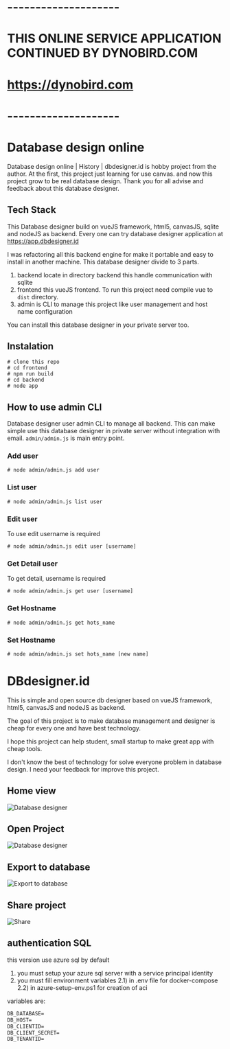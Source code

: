 # --------------------
# THIS ONLINE SERVICE APPLICATION CONTINUED BY DYNOBIRD.COM
# https://dynobird.com
# --------------------


# Database design online
Database design online | History | dbdesigner.id is hobby project from the author. At the first, this project just
learning for use canvas. and now this project grow to be real database design. Thank you for all advise and feedback about this database designer.

## Tech Stack
This Database designer build on vueJS framework, html5, canvasJS, sqlite and nodeJS as backend. Every one can try database designer 
application at https://app.dbdesigner.id 

I was refactoring all this backend engine for make it portable and easy to install in another machine.
This database designer divide to 3 parts.
1. backend locate in directory backend this handle communication with sqlite
2. frontend this vueJS frontend. To run this project need compile vue to `dist` directory.
3. admin is CLI to manage this project like user management and host name configuration


You can install this database designer in your private server too.
## Instalation
```
# clone this repo
# cd frontend
# npm run build
# cd backend
# node app
```

## How to use admin CLI
Database designer user admin CLI to manage all backend. This can make simple  use this database designer in
private server without integration with email. 
`admin/admin.js` is main entry point.
###  Add user
```
# node admin/admin.js add user
```

### List user

```
# node admin/admin.js list user
```

### Edit user
To use edit username is required
```
# node admin/admin.js edit user [username]
```


### Get Detail user
To get detail, username is required
```
# node admin/admin.js get user [username]
```


### Get Hostname
```
# node admin/admin.js get hots_name 
```

### Set Hostname
```
# node admin/admin.js set hots_name [new name]
```

# DBdesigner.id
This is simple and open source db designer based on vueJS framework, html5, canvasJS and nodeJS as backend. 

The goal of this project is to make database management and designer is cheap for every one and have best technology.

I hope this project can help student, small startup to make great app with cheap tools.

I don't know the best of technology for solve everyone problem in database design. I need your feedback for improve this project.

## Home view
![Database designer](docs/images/Home_database_designer.png)
## Open Project
![Database designer](docs/images/Open_project.png)
## Export to database
![Export to database](docs/images/Export_to_database.png)
## Share project
![Share](docs/images/Share_project.png)

## authentication SQL
this version use azure sql by default
1) you must setup your azure sql server with a service principal identity
2) you must fill environment variables
    2.1) in .env file for docker-compose
    2.2) in azure-setup-env.ps1 for creation of aci

variables are:

```cmd
DB_DATABASE=
DB_HOST=
DB_CLIENTID=
DB_CLIENT_SECRET=
DB_TENANTID=
```

